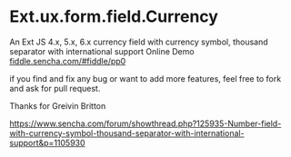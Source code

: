 # Ext.ux.form.field.Currency
An Ext JS 4.x, 5.x, 6.x currency field with currency symbol, thousand separator with international support
Online Demo
[fiddle.sencha.com/#fiddle/pp0](https://fiddle.sencha.com/#fiddle/pp0)

if you find and fix any bug or want to add more features, feel free to fork and ask for pull request.

Thanks for Greivin Britton

https://www.sencha.com/forum/showthread.php?125935-Number-field-with-currency-symbol-thousand-separator-with-international-support&p=1105930
